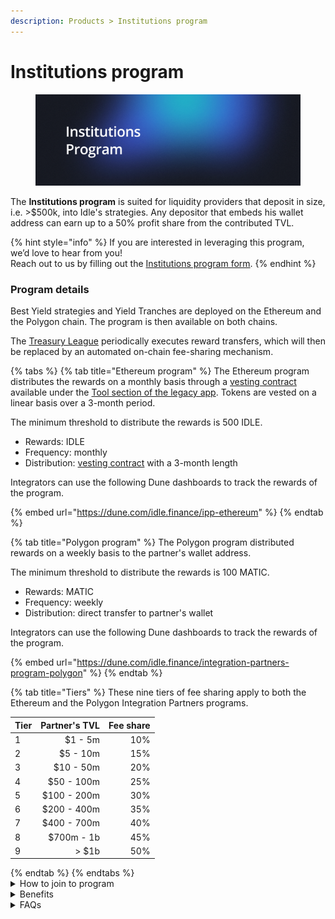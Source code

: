 ```yaml
---
description: Products > Institutions program
---
```


# Institutions program

<figure><img src="../../.gitbook/assets/Institutional.png" alt=""><figcaption></figcaption></figure>

The **Institutions program** is suited for liquidity providers that deposit in size, i.e. >$500k, into Idle's strategies. Any depositor that embeds his wallet address can earn up to a 50% profit share from the contributed TVL.

{% hint style="info" %}
If you are interested in leveraging this program, we’d love to hear from you! \
Reach out to us by filling out the [Institutions program form](https://idlefinance.typeform.com/to/Bumd4UjV).
{% endhint %}

### Program details

Best Yield strategies and Yield Tranches are deployed on the Ethereum and the Polygon chain. The program is then available on both chains.&#x20;

The [Treasury League](../../governance/idle-dao/idle-leagues/treasury-league.md) periodically executes reward transfers, which will then be replaced by an automated on-chain fee-sharing mechanism.

{% tabs %}
{% tab title="Ethereum program" %}
The Ethereum program distributes the rewards on a monthly basis through a [vesting contract](https://legacy.idle.finance/#/tools/b2b-vesting-contract) available under the [Tool section of the legacy app](https://legacy.idle.finance/#/tools/b2b-vesting-contract). Tokens are vested on a linear basis over a 3-month period.&#x20;

The minimum threshold to distribute the rewards is 500 IDLE.

* Rewards: IDLE
* Frequency: monthly
* Distribution: [vesting contract](https://legacy.idle.finance/#/tools/b2b-vesting-contract) with a 3-month length

Integrators can use the following Dune dashboards to track the rewards of the program.

{% embed url="https://dune.com/idle.finance/ipp-ethereum" %}
{% endtab %}

{% tab title="Polygon program" %}
The Polygon program distributed rewards on a weekly basis to the partner's wallet address.

The minimum threshold to distribute the rewards is 100 MATIC.

* Rewards: MATIC
* Frequency: weekly
* Distribution: direct transfer to partner's wallet

Integrators can use the following Dune dashboards to track the rewards of the program.

{% embed url="https://dune.com/idle.finance/integration-partners-program-polygon" %}
{% endtab %}

{% tab title="Tiers" %}
These nine tiers of fee sharing apply to both the Ethereum and the Polygon Integration Partners programs.

<table><thead><tr><th data-type="number">Tier</th><th align="right">Partner's TVL</th><th align="right">Fee share</th></tr></thead><tbody><tr><td>1</td><td align="right">$1 - 5m</td><td align="right">10%</td></tr><tr><td>2</td><td align="right">$5 - 10m</td><td align="right">15%</td></tr><tr><td>3</td><td align="right">$10 - 50m</td><td align="right">20%</td></tr><tr><td>4</td><td align="right">$50 - 100m</td><td align="right">25%</td></tr><tr><td>5</td><td align="right">$100 - 200m</td><td align="right">30%</td></tr><tr><td>6</td><td align="right">$200 - 400m</td><td align="right">35%</td></tr><tr><td>7</td><td align="right">$400 - 700m</td><td align="right">40%</td></tr><tr><td>8</td><td align="right">$700m - 1b</td><td align="right">45%</td></tr><tr><td>9</td><td align="right">> $1b</td><td align="right">50%</td></tr></tbody></table>
{% endtab %}
{% endtabs %}

<details>

<summary>How to join to program</summary>

#### **Best Yield**

Please append your address in the Idle's pool URL as a referral during the deposit process `?_referral=ADDRESS` or use the function [`mintIdleToken`](../../developers/best-yield/methods/mintidletoken.md) adding as a `_referral` your address.&#x20;

_Example_ `app.idle.finance/#/earn/protected-yield/0x3eb6318b8d9f362a0e1d99f6032edb1c4c602500?_referral=ADDRESS`

#### **Yield Tranches**

Please append your address in the Idle's pool URL as a referral during the deposit process `?_referral=ADDRESS`  or use the functions [`depositAARef`](../../developers/yield-tranches/methods/depositaaref.md), [`depositBBRef`](../../developers/yield-tranches/methods/depositbbref.md) depending on your interest in depositing into the Senior (AA) or the Junior (BB) side.&#x20;

_Example_ `app.idle.finance/#/earn/protected-yield/0x3eb6318b8d9f362a0e1d99f6032edb1c4c602500?_referral=ADDRESS`

The Developers chapter under the [Best Yield](../../developers/best-yield/) and the [Yield Tranches](../../developers/yield-tranches/) sections provides more technical and detailed information regarding the strategies.

</details>

<details>

<summary>Benefits</summary>

Idle is a battle-tested protocol since 2019 with a strong focus on protocol safety and the continuous development of its products suite.

* Overperforming yields for a suite of assets
* High-security standards

</details>

<details>

<summary>FAQs</summary>

* **How do I earn fees?**\
  Include your wallet address as part of the deposit transaction data. More information regarding the input parameters of the deposit method can be found in the BY and YTs methods sections in the [Developers](broken-reference) chapter.
* **When do you share fees?**\
  Leagues process the IDLE distribution towards the vesting contracts on a monthly basis on Ethereum. The MATIC distribution on Polygon is done on a weekly basis.
* **Should I claim the tokens?**\
  The Ethereum fees should be claimed in the [vesting contract](https://legacy.idle.finance/#/tools/b2b-vesting-contract). The Polygon fees instead are sent to the referral address attached to deposits, no need to claim it.
* **Do I lose the rewards if I do not reach the minimum threshold?**\
  Accrued fees that do not reach the minimum threshold are recorded in Dune's dashboards. Once rewards reach the distribution threshold, the fee-sharing payments are executed.
* **How is the fee sharing calculated?**\
  Let's see a practical example: For the first 30 days the Partner's TVL deposited is $90m, enabling him to receive a 20% fee-share. Ten days after the first sharing event, its TVL is worth $200m and holds the same value for the remaining 20 days of the second month. The time-weighted TVL for this 30-day timeframe would then be worth $163M, letting him access Tier 2.&#x20;

</details>

